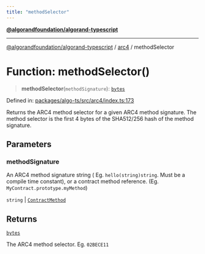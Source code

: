 ```yaml
---
title: "methodSelector"
---
```


[**@algorandfoundation/algorand-typescript**](../../README.md)

***

[@algorandfoundation/algorand-typescript](../../README.md) / [arc4](../README.md) / methodSelector

# Function: methodSelector()

> **methodSelector**(`methodSignature`): [`bytes`](../../index/type-aliases/bytes.md)

Defined in: [packages/algo-ts/src/arc4/index.ts:173](https://github.com/algorandfoundation/puya-ts/blob/main/packages/algo-ts/src/arc4/index.ts#L173)

Returns the ARC4 method selector for a given ARC4 method signature. The method selector is the first
4 bytes of the SHA512/256 hash of the method signature.

## Parameters

### methodSignature

An ARC4 method signature string ( Eg. `hello(string)string`.  Must be a compile time constant), or a contract method reference. (Eg. `MyContract.prototype.myMethod`)

`string` | [`ContractMethod`](../-internal-/type-aliases/ContractMethod.md)

## Returns

[`bytes`](../../index/type-aliases/bytes.md)

The ARC4 method selector. Eg. `02BECE11`
